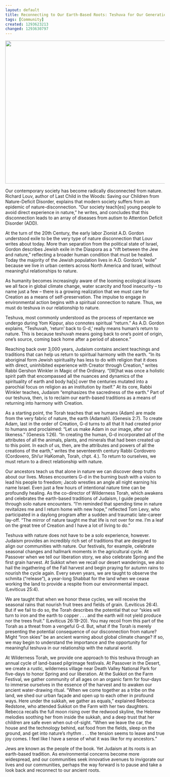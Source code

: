 ```yaml
---
layout: default
title: Reconnecting to Our Earth-Based Roots: Teshuva for Our Generation
tags: [Community]
created: 1293623213
changed: 1293630797
---
```

<p><img width="600" height="450" alt="" src="/files/Golden%20-%20At%20Wilderness%20Torah%2C%20photo%20by%20Paul%20Sas.jpg" /></p>
<p>Our contemporary society has become radically disconnected from nature. Richard Louv, author of Last Child in the Woods: Saving our Children from Nature-Deficit Disorder, explains that modern society suffers from an epidemic of nature-disconnection. &ldquo;Our society teach[es] young people to avoid direct experience in nature,&rdquo; he writes, and concludes that this disconnection leads to an array of diseases from autism to Attention Deficit Disorder (ADD).</p>
<p>At the turn of the 20th Century, the early labor Zionist A.D. Gordon understood exile to be the very type of nature disconnection that Louv writes about today. More than separation from the political state of Israel, Gordon describes Jewish exile in the Diaspora as a &ldquo;rift between the Jew and nature,&rdquo; reflecting a broader human condition that must be healed. Today the majority of the Jewish population lives in A.D. Gordon&rsquo;s &ldquo;exile&rdquo; because we live in urban centers across North America and Israel, without meaningful relationships to nature.&nbsp;</p>
<p>As humanity becomes increasingly aware of the looming ecological issues we all face in global climate change, water scarcity and food insecurity &ndash; to name just a few &ndash; there is a growing realization that we must care for Creation as a means of self-preservation. The impulse to engage in environmental action begins with a spiritual connection to nature. Thus, we must do teshuva in our relationship to nature.</p>
<p>Teshuva, most commonly understood as the process of repentance we undergo during Yom Kippur, also connotes spiritual &ldquo;return.&rdquo; As A.D. Gordon explains, &ldquo;Teshuvah, &lsquo;return&rsquo; back to G-d,&rsquo; really means human&rsquo;s return to nature. This is because teshuvah means going back to one&rsquo;s point of origin, one&rsquo;s source, coming back home after a period of absence.&rdquo;</p>
<p>Reaching back over 3,000 years, Judaism contains ancient teachings and traditions that can help us return to spiritual harmony with the earth. &ldquo;In its aboriginal form Jewish spirituality has less to do with religion that it does with direct, uninhibited experience with Creator through Creation,&rdquo; writes Rabbi Gershon Winkler in Magic of the Ordinary. &ldquo;[W]hat was once a holistic spirit path that encompassed all the nuances and dynamics of the spirituality of earth and body ha[s] over the centuries mutated into a parochial focus on religion as an institution by itself.&rdquo; At its core, Rabbi Winkler teaches, Judaism &ldquo;emphasizes the sacredness of the earth.&rdquo; Part of our teshuva, then, is to reclaim our earth-based traditions as a means of returning into harmony with Creation.<o:p></o:p>&nbsp;<o:p></o:p></p>
<p>As a starting point, the Torah teaches that we humans (Adam) are made from the very fabric of nature, the earth (Adamah). (Genesis 2:7). To create Adam, last in the order of Creation, G-d turns to all that It had created prior to humans and proclaimed: &ldquo;Let us make Adam in our image, after our likeness.&rdquo; (Genesis 1:26). &ldquo;In creating the human, G-d incorporated all of the attributes of all the animals, plants, and minerals that had been created up to this point. In each of us, then, are the attributes and powers of all the creations of the earth,&rdquo; writes the seventeenth century Rabbi Cordovero (Cordovero, Shi&rsquo;ur HaKomah, Torah, chpt. 4.). To return to ourselves, we must return to a direct relationship with nature. <o:p></o:p>&nbsp;<o:p></o:p></p>
<p>Our ancestors teach us that alone in nature we can discover deep truths about our lives. Moses encounters G-d in the burning bush with a vision to lead his people to freedom; Jacob wrestles an angle all night earning his name Israel. Even just a few hours of intentional nature time can be profoundly healing. As the co-director of Wilderness Torah, which awakens and celebrates the earth-based traditions of Judaism, I guide people through solo nature encounters. &ldquo;I&rsquo;m reminded that spending time in nature revitalizes me and I return home with new hope,&rdquo; reflected Tom Levy, who participated in a daylong program after a sudden and traumatic late-career lay-off. &ldquo;The mirror of nature taught me that life is not over for me. I&rsquo;m a leaf on the great tree of Creation and I have a lot of living to do.&rdquo;</p>
<p>Teshuva with nature does not have to be a solo experience, however. Judaism provides an incredibly rich set of traditions that are designed to align our communities with nature. Our festivals, for example, celebrate seasonal changes and hallmark moments in the agricultural cycle. At Passover when we tell our liberation story, we also celebrate Spring and the first grain harvest. At Sukkot when we recall our desert wanderings, we also hail the ingathering of the Fall harvest and begin praying for autumn rains to nourish the cycle again. Every seven years, we are taught to observe the schmita (&ldquo;release&rdquo;), a year-long Shabbat for the land when we cease working the land to provide a respite from our environmental impact. (Leviticus 25:4). <o:p></o:p></p>
<p>We are taught that when we honor these cycles, we will receive the seasonal rains that nourish fruit trees and fields of grain. (Leviticus 26:4). But if we fail to do so, the Torah describes the potential that our &ldquo;skies will turn to iron and the earth to copper . . . and the earth will not yield produce nor the trees fruit.&rdquo; (Leviticus 26:19-20). You may recoil from this part of the Torah as a threat from a vengeful G-d. But, what if the Torah is merely presenting the potential consequence of our disconnection from nature? Might &ldquo;iron skies&rdquo; be an ancient warning about global climate change? If so, we may begin to understand the importance and the opportunity for meaningful teshuva in our relationship with the natural world. <o:p></o:p></p>
<p>At Wilderness Torah, we provide one approach to this teshuva through an annual cycle of land-based pilgrimage festivals. At Passover in the Desert, we create a rustic, wilderness village near Death Valley National Park for five-days to honor Spring and our liberation. At the Sukkot on the Farm Festival, we gather community of all ages on an organic farm for four-days to immerse ourselves in the essence of the harvest and to awaken our ancient water-drawing ritual. &ldquo;When we come together as a tribe on the land, we shed our urban fa&ccedil;ade and open up to each other in profound ways. Here under the sukkah, we gather as equals,&rdquo; explained Rebecca Redstone, who attended Sukkot on the Farm with her two daughters. Rebecca recalls the full moon rising over the redwood skyline, the Hebrew melodies soothing her from inside the sukkah, and a deep trust that her children are safe even when out-of-sight. &ldquo;When we leave the car, the house and the technology behind, eat food from the fields, sleep on the ground, and get into nature&rsquo;s rhythm . . . the tension seems to leave and true joy comes. I feel like I have a sense of what it was like for my ancestors.&rdquo;<o:p></o:p></p>
<p>Jews are known as the people of the book. Yet Judaism at its roots is an earth-based tradition. As environmental concerns become more widespread, and our communities seek innovative avenues to invigorate our lives and our communities, perhaps the way forward is to pause and take a look back and reconnect to our ancient roots. <o:p></o:p></p>
<p>&nbsp;<span style="font-family:
Times"><o:p></o:p></span></p>
<!--EndFragment-->